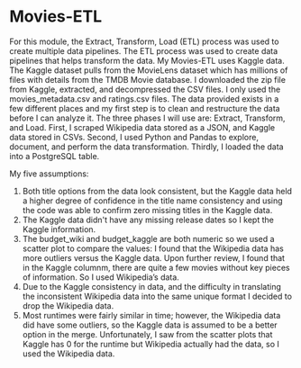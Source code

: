 # Movies-ETL

For this module, the Extract, Transform, Load (ETL) process was used to create multiple data pipelines. The ETL process was used to create data pipelines that helps transform the data. My Movies-ETL uses Kaggle data. The Kaggle dataset pulls from the MovieLens dataset which has millions of files with details from the TMDB Movie database. I downloaded the zip file from Kaggle, extracted, and decompressed the CSV files. I only used the movies_metadata.csv and ratings.csv files. The data provided exists in a few different places and my first step is to clean and restructure the data before I can analyze it. The three phases I will use are: Extract, Transform, and Load. First, I scraped Wikipedia data stored as a JSON, and Kaggle data stored in CSVs. Second, I used Python and Pandas to explore, document, and perform the data transformation. Thirdly, I loaded the data into a PostgreSQL table.

My five assumptions:
1) Both title options from the data look consistent, but the Kaggle data held a higher degree of confidence in the title name consistency and using the code was able to confirm zero missing titles in the Kaggle data.
2) The Kaggle data didn't have any missing release dates so I kept the Kaggle information.
3) The budget_wiki and budget_kaggle are both numeric so we used a scatter plot to compare the values:
I found that the Wikipedia data has more outliers versus the Kaggle data. Upon further review, I found that in the Kaggle columnm, there are quite a few movies without key pieces of information. So I used Wikipedia’s data.
4) Due to the Kaggle consistency in data, and the difficulty in translating the inconsistent Wikipedia data into the same unique format I decided to drop the Wikipedia data.
5) Most runtimes were fairly similar in time; however, the Wikipedia data did have some outliers, so the Kaggle data is assumed to be a better option in the merge. Unfortunately, I saw from the scatter plots that Kaggle has 0 for the runtime but Wikipedia actually had the data, so I used the Wikipedia data.
